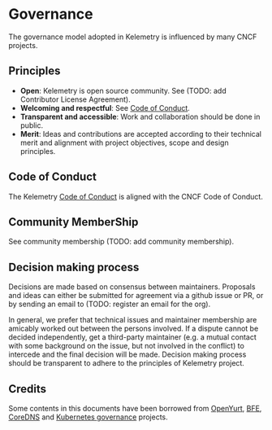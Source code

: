 # Governance

The governance model adopted in Kelemetry is influenced by many CNCF projects.

## Principles

- **Open**: Kelemetry is open source community. See (TODO: add Contributor License Agreement).
- **Welcoming and respectful**: See [Code of Conduct](https://github.com/cncf/foundation/blob/master/code-of-conduct.md).
- **Transparent and accessible**: Work and collaboration should be done in public.
- **Merit**: Ideas and contributions are accepted according to their technical merit
  and alignment with project objectives, scope and design principles.

## Code of Conduct

The Kelemetry [Code of Conduct](CODE_OF_CONDUCT.md) is aligned with the CNCF Code of Conduct.

## Community MemberShip

See community membership (TODO: add community membership).

## Decision making process

Decisions are made based on consensus between maintainers.
Proposals and ideas can either be submitted for agreement via a github issue or PR,
or by sending an email to (TODO: register an email for the org).

In general, we prefer that technical issues and maintainer membership are amicably worked out between the persons involved.
If a dispute cannot be decided independently, get a third-party maintainer (e.g. a mutual contact with some background
on the issue, but not involved in the conflict) to intercede and the final decision will be made.
Decision making process should be transparent to adhere to the principles of Kelemetry project.

## Credits

Some contents in this documents have been borrowed from
[OpenYurt](https://github.com/openyurtio/openyurt/blob/master/GOVERNANCE.md),
[BFE](https://github.com/bfenetworks/bfe/blob/develop/GOVERNANCE.md),
[CoreDNS](https://github.com/coredns/coredns/blob/master/GOVERNANCE.md)
and [Kubernetes governance](https://github.com/kubernetes/community/blob/master/governance.md) projects.
